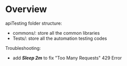# Overview
apiTesting folder structure:
* commons/: store all the common libraries
* Tests/: store all the automation testing codes

Troubleshooting:
* add ***Sleep  2m*** to fix "Too Many Requests" 429 Error